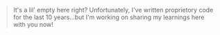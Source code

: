 > It's a lil' empty here right? Unfortunately, I've written proprietory code for the last 10 years...but I'm working on sharing my learnings here with you now!
